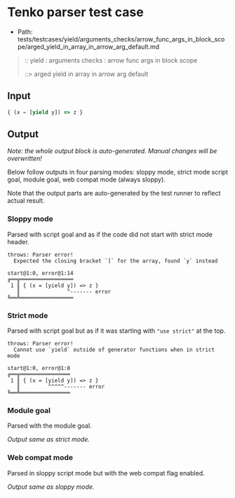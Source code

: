 # Tenko parser test case

- Path: tests/testcases/yield/arguments_checks/arrow_func_args_in_block_scope/arged_yield_in_array_in_arrow_arg_default.md

> :: yield : arguments checks : arrow func args in block scope
>
> ::> arged yield in array in arrow arg default

## Input


`````js
{ (x = [yield y]) => z }
`````

## Output

_Note: the whole output block is auto-generated. Manual changes will be overwritten!_

Below follow outputs in four parsing modes: sloppy mode, strict mode script goal, module goal, web compat mode (always sloppy).

Note that the output parts are auto-generated by the test runner to reflect actual result.

### Sloppy mode

Parsed with script goal and as if the code did not start with strict mode header.

`````
throws: Parser error!
  Expected the closing bracket `]` for the array, found `y` instead

start@1:0, error@1:14
╔══╦═════════════════
 1 ║ { (x = [yield y]) => z }
   ║               ^------- error
╚══╩═════════════════

`````

### Strict mode

Parsed with script goal but as if it was starting with `"use strict"` at the top.

`````
throws: Parser error!
  Cannot use `yield` outside of generator functions when in strict mode

start@1:0, error@1:8
╔══╦════════════════
 1 ║ { (x = [yield y]) => z }
   ║         ^^^^^------- error
╚══╩════════════════

`````


### Module goal

Parsed with the module goal.

_Output same as strict mode._

### Web compat mode

Parsed in sloppy script mode but with the web compat flag enabled.

_Output same as sloppy mode._
